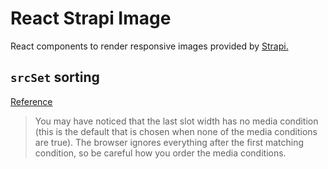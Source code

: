 # React Strapi Image

React components to render responsive images provided by [Strapi.](https://strapi.io/)

## `srcSet` sorting

[Reference](https://developer.mozilla.org/en-US/docs/Web/HTML/Responsive_images)

> You may have noticed that the last slot width has no media condition (this is the default that is chosen when none of the media conditions are true). The browser ignores everything after the first matching condition, so be careful how you order the media conditions.
